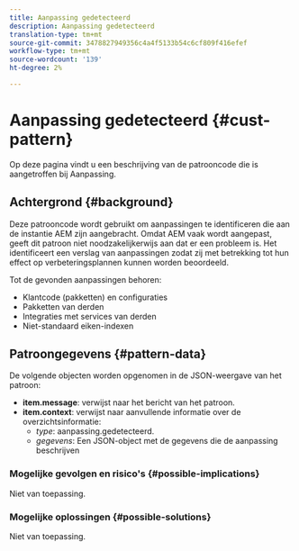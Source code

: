 ```yaml
---
title: Aanpassing gedetecteerd
description: Aanpassing gedetecteerd
translation-type: tm+mt
source-git-commit: 3478827949356c4a4f5133b54c6cf809f416efef
workflow-type: tm+mt
source-wordcount: '139'
ht-degree: 2%

---
```



# Aanpassing gedetecteerd {#cust-pattern}

Op deze pagina vindt u een beschrijving van de patrooncode die is aangetroffen bij Aanpassing.

## Achtergrond {#background}

Deze patrooncode wordt gebruikt om aanpassingen te identificeren die aan de instantie AEM zijn aangebracht. Omdat AEM vaak wordt aangepast, geeft dit patroon niet noodzakelijkerwijs aan dat er een probleem is. Het identificeert een verslag van aanpassingen zodat zij met betrekking tot hun effect op verbeteringsplannen kunnen worden beoordeeld.

Tot de gevonden aanpassingen behoren:

* Klantcode (pakketten) en configuraties
* Pakketten van derden
* Integraties met services van derden
* Niet-standaard eiken-indexen

## Patroongegevens {#pattern-data}

De volgende objecten worden opgenomen in de JSON-weergave van het patroon:

* **item.message**: verwijst naar het bericht van het patroon.
* **item.context**: verwijst naar aanvullende informatie over de overzichtsinformatie:
   * *type*: aanpassing.gedetecteerd.
   * *gegevens*: Een JSON-object met de gegevens die de aanpassing beschrijven

### Mogelijke gevolgen en risico&#39;s {#possible-implications}

Niet van toepassing.

### Mogelijke oplossingen  {#possible-solutions}

Niet van toepassing.
